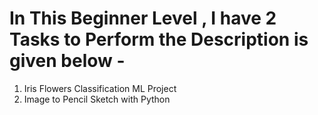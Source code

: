 # In This Beginner Level , I have 2 Tasks to Perform the Description is given below -

1) Iris Flowers Classification ML Project
2) Image to Pencil Sketch with Python
